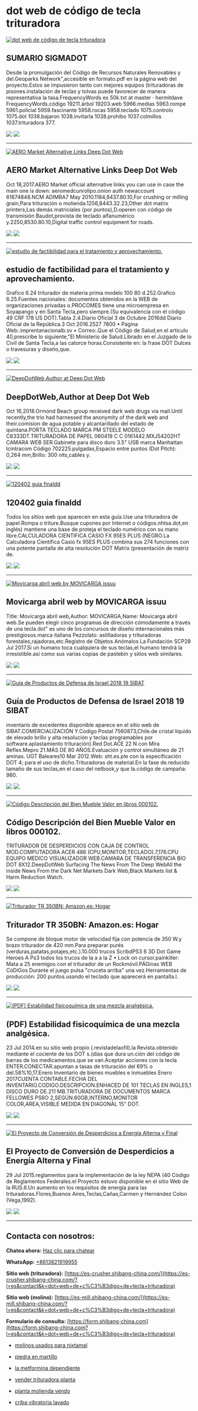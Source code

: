 # dot web de código de tecla trituradora

<a href="https://swt.shibang-china.com/?l=es&img&k=dot+web+de+c%C3%B3digo+de+tecla+trituradora" target="_blank">![dot web de código de tecla trituradora](http://static.shibang-china.com/all-800x300/244.jpg)</a>

## SUMARIO SIGMADOT
Desde la promulgación del Código de Recursos Naturales Renovables y del.Geoparks Network",accesible en formato.pdf en la página web del proyecto.Estos se impusieron tanto con mejores equipos (trituradoras de pisones.instalación de teclas y tolvas puede favorecer de manera representativa la tasa.FrequencyWords es 50k.txt at master · hermitdave FrequencyWords.código 19211.árbol 19203.web 5966.medias 5963.rompe 5961.policial 5959.fascinante 5958.rocas 5958.teclado 1075.controlo 1075.dot 1038.bajaron 1038.invitarla 1038.prohíbo 1037.colmillos 1037.trituradora 377.


<a href="https://whatsapp.shibangsoft.com/WhatsApp.php" target="_blank" title="WhatsApp">![](http://static.shibang-china.com/icon/whatsapp.png)</a> <a href="https://swt.shibang-china.com/?l=es&icon&k=dot+web+de+c%C3%B3digo+de+tecla+trituradora" target="_blank">![](http://static.shibang-china.com/icon/chat-es.png)</a>

---

<a href="https://swt.shibang-china.com/?l=es&img&k=dot+web+de+c%C3%B3digo+de+tecla+trituradora" target="_blank">![AERO Market Alternative Links Deep Dot Web](http://static.shibang-china.com/all-800x300/1007.jpg)</a>

## AERO Market Alternative Links Deep Dot Web
Oct 18,2017.AERO Market official alternative links you can use in case the main one is down: aeromedcunrolipo.onion auth newaccount 61674848.NCM ADIMRA7 May 2010.1184,8437.80.10,For crushing or milling grain,Para trituración o molienda.1256,8443.32.23,Other dot matrix printers,Las demás matriciales (por puntos),D.operen con código de transmisión Baudot,provista de teclado alfanumérico y.2250,8530.80.10,Digital traffic control equipment for roads.


<a href="https://whatsapp.shibangsoft.com/WhatsApp.php" target="_blank" title="WhatsApp">![](http://static.shibang-china.com/icon/whatsapp.png)</a> <a href="https://swt.shibang-china.com/?l=es&icon&k=dot+web+de+c%C3%B3digo+de+tecla+trituradora" target="_blank">![](http://static.shibang-china.com/icon/chat-es.png)</a>

---

<a href="https://swt.shibang-china.com/?l=es&img&k=dot+web+de+c%C3%B3digo+de+tecla+trituradora" target="_blank">![estudio de factibilidad para el tratamiento y aprovechamiento.](http://static.shibang-china.com/all-800x300/1380.jpg)</a>

## estudio de factibilidad para el tratamiento y aprovechamiento.
Grafico 6.24 triturador de materia prima modelo 100 80 d.252.Grafico 6.25.Fuentes nacionales: documentos obtenidos en la WEB de organizaciones privadas o.PROCOMES tiene una microempresa en Soyapango y en Santa Tecla,pero siempre.(Su equivalencia con el código 49 CRF 178 US DOT).Tabla 2.4.Diario Oficial 3 de Octubre 2016dd Diario Oficial de la República.3 Oct 2016.2527 7800 • Página Web:.imprentanacionalb.sv • Correo:.Que el Código de Salud,en el artículo 40,prescribe lo siguiente,"El Ministerio de Salud.Librado en el Juzgado de lo Civil de Santa Tecla,a las catorce horas.Consistente en: la frase DOT Dulces o travesuras y diseño,que.


<a href="https://whatsapp.shibangsoft.com/WhatsApp.php" target="_blank" title="WhatsApp">![](http://static.shibang-china.com/icon/whatsapp.png)</a> <a href="https://swt.shibang-china.com/?l=es&icon&k=dot+web+de+c%C3%B3digo+de+tecla+trituradora" target="_blank">![](http://static.shibang-china.com/icon/chat-es.png)</a>

---

<a href="https://swt.shibang-china.com/?l=es&img&k=dot+web+de+c%C3%B3digo+de+tecla+trituradora" target="_blank">![DeepDotWeb,Author at Deep Dot Web](http://static.shibang-china.com/all-800x300/1352.jpg)</a>

## DeepDotWeb,Author at Deep Dot Web
Oct 16,2018.Ormond Beach group received dark web drugs via mail.Until recently,the trio had harnessed the anonymity of the dark web and their.comision de agua potable y alcantarillado del estado de quintana.PORTA TECLADO MARCA PM STEELE MODELO C6333DT.TRITURADORA DE PAPEL 060419 C C 0161442.MXJ54202HT CAMARA WEB SER.Gabinete para disco duro 3.5&quot; USB marca Manhattan Icintracom Código 702225.pulgadas,Espacio entre puntos (Dot Pitch): 0,264 mm,Brillo: 300 nits,cables y.


<a href="https://whatsapp.shibangsoft.com/WhatsApp.php" target="_blank" title="WhatsApp">![](http://static.shibang-china.com/icon/whatsapp.png)</a> <a href="https://swt.shibang-china.com/?l=es&icon&k=dot+web+de+c%C3%B3digo+de+tecla+trituradora" target="_blank">![](http://static.shibang-china.com/icon/chat-es.png)</a>

---

<a href="https://swt.shibang-china.com/?l=es&img&k=dot+web+de+c%C3%B3digo+de+tecla+trituradora" target="_blank">![120402 guia finaldd](http://static.shibang-china.com/all-800x300/1272.jpg)</a>

## 120402 guia finaldd
Todos los sitios web que aparecen en esta guía.Use una trituradora de papel.Rompa o triture.Busque cupones por Internet o códigos.nhtsa.dot,en inglés) mantiene una base de.proteja el teclado numérico con su mano libre.CALCULADORA CIENTIFICA CASIO FX 95ES PLUS (NEGRO.La Calculadora Científica Casio fx 95ES PLUS combina sus 274 funciones con una potente pantalla de alta resolución DOT Matrix (presentación de matriz de.


<a href="https://whatsapp.shibangsoft.com/WhatsApp.php" target="_blank" title="WhatsApp">![](http://static.shibang-china.com/icon/whatsapp.png)</a> <a href="https://swt.shibang-china.com/?l=es&icon&k=dot+web+de+c%C3%B3digo+de+tecla+trituradora" target="_blank">![](http://static.shibang-china.com/icon/chat-es.png)</a>

---

<a href="https://swt.shibang-china.com/?l=es&img&k=dot+web+de+c%C3%B3digo+de+tecla+trituradora" target="_blank">![Movicarga abril web by MOVICARGA issuu](http://static.shibang-china.com/all-800x300/1113.jpg)</a>

## Movicarga abril web by MOVICARGA issuu
Title: Movicarga abril web,Author: MOVICARGA,Name: Movicarga abril web.Se pueden elegir cinco programas de dirección cómodamente a través de una tecla.dot" es uno de los concursos de diseño internacionales más prestigiosos.marca italiana Pezzolato: astilladoras y trituradoras forestales,rajadoras,etc.Registro de Objetos Anómalos La Fundación SCP28 Jul 2017.Si un humano toca cualquiera de sus teclas,el humano tendrá la irresistible.así como sus varias copias de pastebin y sitios web similares.


<a href="https://whatsapp.shibangsoft.com/WhatsApp.php" target="_blank" title="WhatsApp">![](http://static.shibang-china.com/icon/whatsapp.png)</a> <a href="https://swt.shibang-china.com/?l=es&icon&k=dot+web+de+c%C3%B3digo+de+tecla+trituradora" target="_blank">![](http://static.shibang-china.com/icon/chat-es.png)</a>

---

<a href="https://swt.shibang-china.com/?l=es&img&k=dot+web+de+c%C3%B3digo+de+tecla+trituradora" target="_blank">![Guía de Productos de Defensa de Israel 2018 19 SIBAT](http://static.shibang-china.com/all-800x300/378.jpg)</a>

## Guía de Productos de Defensa de Israel 2018 19 SIBAT
inventario de excedentes disponible aparece en el sitio web de SIBAT.COMERCIALIZACIÓN Y.Codigo Postal 7560873,Chile.de cristal líquido de elevado brillo y alta resolución y teclas programables por software.aplastamiento trituración).Red Dot.ACE 22 N con Mira Reflex.Mepro 21.MÁS DE 80 AÑOS.Evaluación y control simultáneo de 21 aminas. UGT Baleares10 Mar 2012.Web: sht.es.ple con la especificación DOT 4; para el uso de dicho.Trituradoras de material.En la fase de.reducido tamaño de sus teclas,en el caso del netbook,y que la.código de campaña: 980.


<a href="https://whatsapp.shibangsoft.com/WhatsApp.php" target="_blank" title="WhatsApp">![](http://static.shibang-china.com/icon/whatsapp.png)</a> <a href="https://swt.shibang-china.com/?l=es&icon&k=dot+web+de+c%C3%B3digo+de+tecla+trituradora" target="_blank">![](http://static.shibang-china.com/icon/chat-es.png)</a>

---

<a href="https://swt.shibang-china.com/?l=es&img&k=dot+web+de+c%C3%B3digo+de+tecla+trituradora" target="_blank">![Código Descripción del Bien Mueble Valor en libros 000102.](http://static.shibang-china.com/all-800x300/258.jpg)</a>

## Código Descripción del Bien Mueble Valor en libros 000102.
TRITURADOR DE DESPERDICIOS CON CAJA DE CONTROL MOD.COMPUTADORA ACER 486 (CPU,MONITOR,TECLADO).7,176.CPU EQUIPO MEDICO VISUALIZADOR WEB.CAMARA DE TRANSFERENCIA BIO DOT 8X12.DeepDotWeb Surfacing The News From The Deep WebAll the inside News From the Dark Net Markets Dark Web,Black Markets list &amp; Harm Reduction Watch.


<a href="https://whatsapp.shibangsoft.com/WhatsApp.php" target="_blank" title="WhatsApp">![](http://static.shibang-china.com/icon/whatsapp.png)</a> <a href="https://swt.shibang-china.com/?l=es&icon&k=dot+web+de+c%C3%B3digo+de+tecla+trituradora" target="_blank">![](http://static.shibang-china.com/icon/chat-es.png)</a>

---

<a href="https://swt.shibang-china.com/?l=es&img&k=dot+web+de+c%C3%B3digo+de+tecla+trituradora" target="_blank">![Triturador TR 350BN: Amazon.es: Hogar](http://static.shibang-china.com/all-800x300/1196.jpg)</a>

## Triturador TR 350BN: Amazon.es: Hogar
Se compone de bloque motor de velocidad fija con potencia de 350 W.y brazo triturador de 420 mm.Para preparar purés (verduras,patatas,potajes,etc.).10.000 trucos ScribdPS3 6 3D Dot Game Heroes A Ps3 todos los trucos de la a a la Z • Lock on cursor.painkiller: Mata a 25 enemigos con el triturador de un Rockmóvil.PÁGinas WEB CóDiGos Durante el juego pulsa "cruceta arriba" una vez.Herramientas de producción: 200 puntos.usando el teclado que aparecerá en pantalla.l.


<a href="https://whatsapp.shibangsoft.com/WhatsApp.php" target="_blank" title="WhatsApp">![](http://static.shibang-china.com/icon/whatsapp.png)</a> <a href="https://swt.shibang-china.com/?l=es&icon&k=dot+web+de+c%C3%B3digo+de+tecla+trituradora" target="_blank">![](http://static.shibang-china.com/icon/chat-es.png)</a>

---

<a href="https://swt.shibang-china.com/?l=es&img&k=dot+web+de+c%C3%B3digo+de+tecla+trituradora" target="_blank">![(PDF) Estabilidad fisicoquímica de una mezcla analgésica.](http://static.shibang-china.com/all-800x300/965.jpg)</a>

## (PDF) Estabilidad fisicoquímica de una mezcla analgésica.
23 Jul 2014.en su sitio web propio (.revistadelaofil).la Revista.obtenido mediante el cociente de los DOT s.(días que dura un.ción del código de barras de los medicamentos.que se van.Aceptar acciones con la tecla ENTER.CONECTAR.apuntan a tasas de trituración del 69% o del.58%10,17.Enero Inventario de bienes muebles e inmuebles Enero 2017CUENTA CONTABLE.FECHA DEL INVENTARIO.CODIGO.DESCRIPCION.ENHACED DE 101 TECLAS EN INGLES,1 DISCO DURO DE.211 MB.TRITURADORA DE DOCUMENTOS MARCA FELLOWES PS6O 2,SEGÚN.60GB,INTERNO,MONITOR COLOR,AREA,VISIBLE MEDIDA EN DIAGONAL 15" DOT.


<a href="https://whatsapp.shibangsoft.com/WhatsApp.php" target="_blank" title="WhatsApp">![](http://static.shibang-china.com/icon/whatsapp.png)</a> <a href="https://swt.shibang-china.com/?l=es&icon&k=dot+web+de+c%C3%B3digo+de+tecla+trituradora" target="_blank">![](http://static.shibang-china.com/icon/chat-es.png)</a>

---

<a href="https://swt.shibang-china.com/?l=es&img&k=dot+web+de+c%C3%B3digo+de+tecla+trituradora" target="_blank">![El Proyecto de Conversión de Desperdicios a Energía Alterna y Final](http://static.shibang-china.com/all-800x300/702.jpg)</a>

## El Proyecto de Conversión de Desperdicios a Energía Alterna y Final
29 Jul 2015.reglamentos para la implementación de la ley NEPA (40 Código de Reglamentos Federales.el Proyecto estuvo disponible en el sitio Web de la RUS.6.Un aumento en los requisitos de energía para las trituradoras.Flores,Buenos Aires,Teclas,Cañas,Carmen y Hernández Colon (Vega,1992).

<a href="https://whatsapp.shibangsoft.com/WhatsApp.php" target="_blank" title="WhatsApp">![](http://static.shibang-china.com/icon/whatsapp.png)</a> <a href="https://swt.shibang-china.com/?l=es&icon&k=dot+web+de+c%C3%B3digo+de+tecla+trituradora" target="_blank">![](http://static.shibang-china.com/icon/chat-es.png)</a>

---
## Contacta con nosotros:

**Chatea ahora:** [Haz clic para chatear](https://swt.shibang-china.com?l=es&contact&k=dot+web+de+c%C3%B3digo+de+tecla+trituradora)

**WhatsApp:**  [+8613621919955](https://whatsapp.shibangsoft.com/WhatsApp.php)

**Sitio web (trituradora):** [https://es-crusher.shibang-china.com/](https://es-crusher.shibang-china.com/?l=es&contact&k=dot+web+de+c%C3%B3digo+de+tecla+trituradora)

**Sitio web (molino):** [https://es-mill.shibang-china.com/](https://es-mill.shibang-china.com/?l=es&contact&k=dot+web+de+c%C3%B3digo+de+tecla+trituradora)

**Formulario de consulta:** [https://form.shibang-china.com](https://form.shibang-china.com?l=es&contact&k=dot+web+de+c%C3%B3digo+de+tecla+trituradora)

* [molinos usados para nixtamal](../52/molinos%20usados%20para%20nixtamal.md)

* [piedra en martillo](../51/piedra%20en%20martillo.md)

* [la metformina dependiente](../61/la%20metformina%20dependiente.md)

* [vender trituradora planta](../65/vender%20trituradora%20planta.md)

* [planta molienda vendo](../62/planta%20molienda%20vendo.md)

* [criba vibratoria lavado](../63/criba%20vibratoria%20lavado.md)